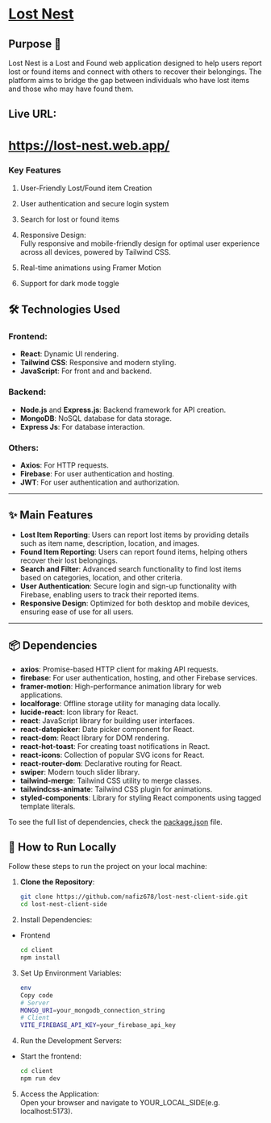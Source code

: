 <a href="https://lost-nest.web.app/"><h1>Lost Nest</h1></a>

## Purpose 🤝
<p>Lost Nest is a Lost and Found web application designed to help users report lost or found items and connect with others to recover their belongings. The platform aims to bridge the gap between individuals who have lost items and those who may have found them.</p>

<h2>Live URL:<a href="https://lost-nest.web.app/"><h3>https://lost-nest.web.app/</h3></a></h2>

<h3>Key Features </h3>
<ol>
    <li><p>User-Friendly Lost/Found item Creation</p></li>
    <li><p>User authentication and secure login system
    </p></li>
    <li><p>Search for lost or found items</p></li>
    <li><p>Responsive Design: <br/>
    Fully responsive and mobile-friendly design for optimal user experience across all devices, powered by Tailwind CSS.
    </p></li>
    <li><p>Real-time animations using Framer Motion</p></li>
    <li><p>Support for dark mode toggle</p></li>
</ol>

## 🛠️ Technologies Used  

### Frontend:  
- **React**: Dynamic UI rendering.  
- **Tailwind CSS**: Responsive and modern styling.  
- **JavaScript**: For front and and backend.  

### Backend:  
- **Node.js** and **Express.js**: Backend framework for API creation.  
- **MongoDB**: NoSQL database for data storage.  
- **Express Js**: For database interaction.  

### Others:  
- **Axios**: For HTTP requests. 
- **Firebase**: For user authentication and hosting.  
- **JWT**: For user authentication and authorization.  

---

## ✨ Main Features
- **Lost Item Reporting**: Users can report lost items by providing details such as item name, description, location, and images.  
- **Found Item Reporting**: Users can report found items, helping others recover their lost belongings.  
- **Search and Filter**: Advanced search functionality to find lost items based on categories, location, and other criteria.  
- **User Authentication**: Secure login and sign-up functionality with Firebase, enabling users to track their reported items.  
- **Responsive Design**: Optimized for both desktop and mobile devices, ensuring ease of use for all users.  

---


## 📦 Dependencies

- **axios**: Promise-based HTTP client for making API requests.  
- **firebase**: For user authentication, hosting, and other Firebase services.  
- **framer-motion**: High-performance animation library for web applications.  
- **localforage**: Offline storage utility for managing data locally.  
- **lucide-react**: Icon library for React.  
- **react**: JavaScript library for building user interfaces.  
- **react-datepicker**: Date picker component for React.   
- **react-dom**: React library for DOM rendering.  
- **react-hot-toast**: For creating toast notifications in React.  
- **react-icons**: Collection of popular SVG icons for React.  
- **react-router-dom**: Declarative routing for React.  
- **swiper**: Modern touch slider library.  
- **tailwind-merge**: Tailwind CSS utility to merge classes.  
- **tailwindcss-animate**: Tailwind CSS plugin for animations.  
- **styled-components**: Library for styling React components using tagged template literals.

To see the full list of dependencies, check the [package.json](./package.json) file. 


## 🚀 How to Run Locally  

Follow these steps to run the project on your local machine:  

1. **Clone the Repository**:  
   ```bash  
   git clone https://github.com/nafiz678/lost-nest-client-side.git
   cd lost-nest-client-side


2. Install Dependencies:
- Frontend
    ```bash
    cd client
    npm install


3. Set Up Environment Variables:
    ```bash
    env
    Copy code
    # Server  
    MONGO_URI=your_mongodb_connection_string
    # Client  
    VITE_FIREBASE_API_KEY=your_firebase_api_key

4. Run the Development Servers:

- Start the frontend:
    ```bash
    cd client
    npm run dev

5. Access the Application: </br>
Open your browser and navigate to YOUR_LOCAL_SIDE(e.g. localhost:5173).